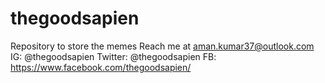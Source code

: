 # thegoodsapien
Repository to store the memes
Reach me at aman.kumar37@outlook.com
IG: @thegoodsapien
Twitter: @thegoodsapien
FB: https://www.facebook.com/thegoodsapien/

